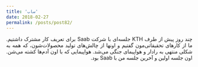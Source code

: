 ```yaml
---
title: 'ساب'
date: 2018-02-27
permalink: /posts/post82/
---
```

<div align="justify" dir="rtl">

چند روز پیش از طرف KTH جلسه‌ای با شرکت Saab برای تعریف کار مشترک داشتیم. ما از کارهای تحقیقاتی‌مون گفتیم و اونها از چالش‌های تولید محصولات‌شون، که همه به شکلی منتهی به رادار و هواپیمای جنگی می‌شد. هواپیمایی که با اون آدم‌ها کشته می‌شن. اون جلسه اولین و آخرین جلسه من با Saab بود.

</div>
